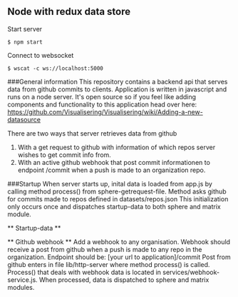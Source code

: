 ## Node with redux data store

Start server

```shell
$ npm start
```

Connect to websocket

```shell
$ wscat -c ws://localhost:5000
```

###General information
This repository contains a backend api that serves data from github commits to clients. 
Application is written in javascript and runs on a node server. It's open source so if 
you feel like adding components and functionality to this application head over here:</br>
<a>https://github.com/Visualisering/Visualisering/wiki/Adding-a-new-datasource</a>

There are two ways that server retrieves data from github</br>
1. With a get request to github with information of which repos server wishes to get commit info from.
2. With an active github webhook that post commit informationen to endpoint /commit when a push is
made to an organization repo.


###Startup
When server starts up, inital data is loaded from app.js
by calling method process() from sphere-getrequest-file.
Method asks github for commits made to repos defined in datasets/repos.json
This initialization only occurs once and dispatches startup-data to
both sphere and matrix module.

** Startup-data **

** Github webhook **
Add a webhook to any organisation. Webhook should receive a post
from github when a push is made to any repo in the organization.
Endpoint should be: [your url to application]/commit
Post from github enters in file lib/http-server where method process() is called.
Process() that deals with webhook data is located in services/webhook-service.js.
When processed, data is dispatched to sphere and matrix modules.
